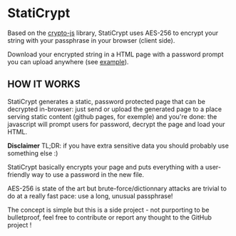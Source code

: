 # StatiCrypt

Based on the [crypto-js](https://github.com/brix/crypto-js) library, StatiCrypt uses AES-256 to encrypt your string with your passphrase in your browser (client side).

Download your encrypted string in a HTML page with a password prompt you can upload anywhere (see [example](https://robinmoisson.github.io/staticrypt/example.html)).


## HOW IT WORKS

StatiCrypt generates a static, password protected page that can be decrypted in-browser: just send or upload the generated page to a place serving static content (github pages, for exemple) and you're done: the javascript will prompt users for password, decrypt the page and load your HTML.

**Disclaimer** TL;DR: if you have extra sensitive data you should probably use something else :)

StatiCrypt basically encrypts your page and puts everything with a user-friendly way to use a password in the new file. 

AES-256 is state of the art but brute-force/dictionnary attacks are trivial to do at a really fast pace: use a long, unusual passphrase!

The concept is simple but this is a side project - not purporting to be bulletproof, feel free to contribute or report any thought to the GitHub project !


